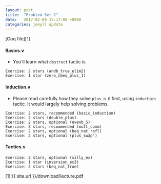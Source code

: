 ```yaml
---
layout: post
title:  "Problem Set 2"
date:   2017-02-09 15:17:00 +0900
categories: jekyll update
---
```


[Coq file][1]

#### Basics.v

- You'll learn what `destruct` tactic is.

```
Exercise: 2 stars (andb_true_elim2)
Exercise: 1 star (zero_nbeq_plus_1)
```

#### Induction.v

- Please read carefully how they solve `plus_n_O` first, using `induction` tactic. It would largely help solving problems.

```
Exercise: 2 stars, recommended (basic_induction)
Exercise: 2 stars (double_plus)
Exercise: 2 stars, optional (evenb_S)
Exercise: 3 stars, recommended (mult_comm)
Exercise: 2 stars, optional (beq_nat_refl)
Exercise: 2 stars, optional (plus_swap')
```

#### Tactics.v
```
Exercise: 2 stars, optional (silly_ex)
Exercise: 1 star (inversion_ex3)
Exercise: 2 stars (beq_nat_true)
```

[1]:{{ site.url }}/download/lecture.pdf
